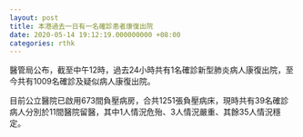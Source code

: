 ```yaml
---
layout: post
title: 本港過去一日有一名確診患者康復出院
date: 2020-05-14 19:12:19.000000000 +08:00
categories: rthk
---
```


醫管局公布，截至中午12時，過去24小時共有1名確診新型肺炎病人康復出院，至今共有1009名確診及疑似病人康復出院。

目前公立醫院已啟用673間負壓病房，合共1251張負壓病床，現時共有39名確診病人分別於11間醫院留醫，其中1人情況危殆、3人情況嚴重、其餘35人情況穩定。
